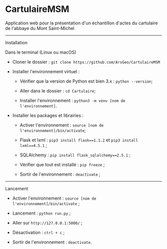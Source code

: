 # CartulaireMSM
Application web pour la présentation d'un échantillon d'actes du cartulaire de l'abbaye du Mont Saint-Michel

---

Installation

Dans le terminal (Linux ou macOS)

  * Cloner le dossier : ```git clone https://github.com/ArsGeo/CartulaireMSM```
  
  * Installer l'environnement virtuel :
  
    * Vérifier que la version de Python est bien 3.x : ```python --version```;
    
    * Aller dans le dossier : ```cd Cartulaire```;
    
    * Installer l'environnement : ```python3 -m venv [nom de l'environnement]```.
  
  * Installer les packages et librairies :
  
    * Activer l'environnement : ```source [nom de l'environnement]/bin/activate```;
    
    * Flask et lxml : ```pip3 install flask==1.1.2``` et ```pip3 install lxml==4.5.1``` ;
    
    * SQLAlchemy : ```pip install flask_sqlalchemy==2.5.1``` ;
    
    * Vérifier que tout est installé : ```pip freeze``` ;
    
    * Sortir de l'environnement : ```deactivate``` ;

---

Lancement
  
  * Activer l'environnement : ```source [nom de l'environnement]/bin/activate``` ;
    
  * Lancement : ```python run.py``` ;
    
  * Aller sur ```http://127.0.0.1:5000/``` ;
    
  * Désactivation : ```ctrl + c``` ;
    
  * Sortir de l'environnement : ```deactivate```.
